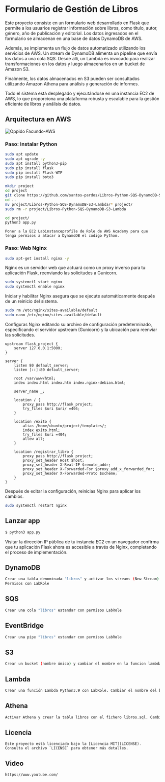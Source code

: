 # Formulario de Gestión de Libros

Este proyecto consiste en un formulario web desarrollado en Flask que permite a los usuarios registrar información sobre libros, como título, autor, género, año de publicación y editorial. Los datos ingresados en el formulario se almacenan en una base de datos DynamoDB de AWS.

Además, se implementa un flujo de datos automatizado utilizando los servicios de AWS. Un stream de DynamoDB alimenta un pipeline que envía los datos a una cola SQS. Desde allí, un Lambda es invocado para realizar transformaciones en los datos y luego almacenarlos en un bucket de Amazon S3.

Finalmente, los datos almacenados en S3 pueden ser consultados utilizando Amazon Athena para análisis y generación de informes.

Todo el sistema está desplegado y ejecutándose en una instancia EC2 de AWS, lo que proporciona una plataforma robusta y escalable para la gestión eficiente de libros y análisis de datos.

## Arquitectura en AWS

![Oppido Facundo-AWS](https://github.com/facuoppi/aws-event-project/assets/94979941/5d8dd275-d1d7-40d8-93df-7de378e856d6)

### Paso: Instalar Python

```bash
sudo apt update
sudo apt ugrade -y
sudo apt install python3-pip
sudo pip install flask
sudo pip install Flask-WTF
sudo pip install boto3

mkdir project
cd project
git clone https://github.com/santos-pardos/Libros-Python-SQS-DynamoDB-S3-Lambda.git
cd ..
mv project/Libros-Python-SQS-DynamoDB-S3-Lambda/* project/
sudo rm -r project/Libros-Python-SQS-DynamoDB-S3-Lambda

cd project/
python3 app.py
```
```
Poner a la EC2 Labinstanceprofile de Role de AWS Academy para que tenga permisos a atacar a DynamoDB el código Python.
```

### Paso: Web Nginx

```bash
sudo apt-get install nginx -y
```

Nginx es un servidor web que actuará como un proxy inverso para tu aplicación Flask, reenviando las solicitudes a Gunicorn.

```bash
sudo systemctl start nginx
sudo systemctl enable nginx
```

Iniciar y habilitar Nginx asegura que se ejecute automáticamente después de un reinicio del sistema.

```bash
sudo rm /etc/nginx/sites-available/default
sudo nano /etc/nginx/sites-available/default
```

Configuras Nginx editando su archivo de configuración predeterminado, especificando el servidor upstream (Gunicorn) y la ubicación para reenviar las solicitudes.

```nginx
upstream flask_project {
    server 127.0.0.1:5000;
}

server {
    listen 80 default_server;
    listen [::]:80 default_server;

    root /var/www/html;
    index index.html index.htm index.nginx-debian.html;

    server_name _;

    location / {
        proxy_pass http://flask_project;
        try_files $uri $uri/ =404;
    }

    location /exito {
        alias /home/ubuntu/project/templates/;
        index exito.html;
        try_files $uri =404;
        allow all;
    }

    location /registrar_libro {
        proxy_pass http://flask_project;
        proxy_set_header Host $host;
        proxy_set_header X-Real-IP $remote_addr;
        proxy_set_header X-Forwarded-For $proxy_add_x_forwarded_for;
        proxy_set_header X-Forwarded-Proto $scheme;
    }
}
```

Después de editar la configuración, reinicias Nginx para aplicar los cambios.

```bash
sudo systemctl restart nginx
```

## Lanzar app
```bash
$ python3 app.py
```

Visitar la dirección IP pública de tu instancia EC2 en un navegador confirma que tu aplicación Flask ahora es accesible a través de Nginx, completando el proceso de implementación.

## DynamoDB
```bash
Crear una tabla denominada "libros" y activar los streams (New Stream).
Permisos con LabRole
```
## SQS
```bash
Crear una cola "libros" estandar con permisos LabRole
```
## EventBridge
```bash
Crear una pipe "libros" estandar con permisos LabRole
```
## S3
```bash
Crear un bucket (nombre único) y cambiar el nombre en la funcion lambda
```
## Lambda
```bash
Crear una función Lambda Python3.9 con LabRole. Cambiar el nombre del bucket en el código
```
## Athena
```bash
Activar Athena y crear la tabla libros con el fichero libros.sql. Cambiar el bucker donde están los ficheros .json
```

## Licencia
```
Este proyecto está licenciado bajo la [Licencia MIT](LICENSE). Consulta el archivo `LICENSE` para obtener más detalles.
```
## Video
```
https://www.youtube.com/
```
